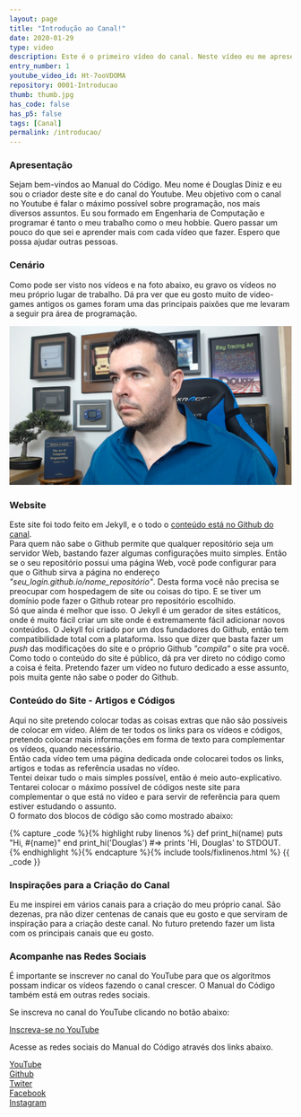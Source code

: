 ```yaml
---
layout: page
title: "Introdução ao Canal!"
date: 2020-01-29
type: video
description: Este é o primeiro vídeo do canal. Neste vídeo eu me apresento e falo um pouco do canal e do site.
entry_number: 1
youtube_video_id: Ht-7ooVDOMA
repository: 0001-Introducao
thumb: thumb.jpg
has_code: false
has_p5: false
tags: [Canal]
permalink: /introducao/
---
```


### Apresentação

Sejam bem-vindos ao Manual do Código. Meu nome é Douglas Diniz e eu sou o criador deste site e do canal do Youtube.
Meu objetivo com o canal no Youtube é falar o máximo possível sobre programação, nos mais diversos assuntos.
Eu sou formado em Engenharia de Computação e programar é tanto o meu trabalho como o meu hobbie. Quero passar um pouco do que sei
e aprender mais com cada vídeo que fazer. Espero que possa ajudar outras pessoas.  

### Cenário

Como pode ser visto nos vídeos e na foto abaixo, eu gravo os vídeos no meu próprio lugar de trabalho. Dá pra ver que eu gosto muito de video-games antigos
os games foram uma das principais paixões que me levaram a seguir pra área de programação.

![Foto Doug](/assets/img/doug.jpg "Programando")

### Website

Este site foi todo feito em Jekyll, e o todo o [conteúdo está no Github do canal](https://github.com/ManualDoCodigo/website).  
Para quem não sabe o Github permite que qualquer repositório seja um servidor Web, bastando fazer algumas configurações muito simples.
Então se o seu repositório possui uma página Web, você pode configurar para que o Github sirva a página no endereço *"seu_login.github.io/nome_repositório"*.
Desta forma você não precisa se preocupar com hospedagem de site ou coisas do tipo. E se tiver um domínio pode fazer o Github rotear pro repositório escolhido.  
Só que ainda é melhor que isso. O Jekyll é um gerador de sites estáticos, onde é muito fácil criar um site onde é extremamente fácil adicionar novos conteúdos.
O Jekyll foi criado por um dos fundadores do Github, então tem compatibilidade total com a plataforma. Isso que dizer que basta fazer um *push* das modificações
do site e o próprio Github *"compila"* o site pra você.  
Como todo o conteúdo do site é público, dá pra ver direto no código como a coisa é feita.
Pretendo fazer um vídeo no futuro dedicado a esse assunto, pois muita gente não sabe o poder do Github.  

### Conteúdo do Site - Artigos e Códigos

Aqui no site pretendo colocar todas as coisas extras que não são possíveis de colocar em vídeo. Além de ter todos os links para os vídeos e códigos, pretendo colocar
mais informações em forma de texto para complementar os vídeos, quando necessário.  
Então cada vídeo tem uma página dedicada onde colocarei todos os links, artigos e todas as referência usadas no vídeo.  
Tentei deixar tudo o mais simples possível, então é meio auto-explicativo.  
Tentarei colocar o máximo possível de códigos neste site para complementar o que está no vídeo e para servir de referência para quem estiver estudando o assunto.  
O formato dos blocos de código são como mostrado abaixo:

{% capture _code %}{% highlight ruby linenos %}
def print_hi(name)
  puts "Hi, #{name}"
end
print_hi('Douglas')
#=> prints 'Hi, Douglas' to STDOUT.
{% endhighlight %}{% endcapture %}{% include tools/fixlinenos.html %}
{{ _code }}

### Inspirações para a Criação do Canal

Eu me inspirei em vários canais para a criação do meu próprio canal. São dezenas, pra não dizer centenas de canais que eu gosto e que serviram de inspiração para a
criação deste canal. No futuro pretendo fazer um lista com os principais canais que eu gosto.

### Acompanhe nas Redes Sociais

É importante se inscrever no canal do YouTube para que os algoritmos possam indicar os vídeos fazendo o canal crescer. O Manual do Código também está em outras
redes sociais.  

Se inscreva no canal do YouTube clicando no botão abaixo:

<div class="home_wrapper">
    <div class="welcome-block">
        <div class="presentation">
            <div class="social-medias-links">
                <div><a href="{{ site.links.youtube }}?sub_confirmation=1" target="_blank" class="button-base youtube">Inscreva-se no YouTube</a></div> 
            </div>
        </div>
    </div>
</div>


<p>Acesse as redes sociais do Manual do Código através dos links abaixo.</p>

<div class="home_wrapper">
    <div class="welcome-block">
        <div class="presentation">                
                <div class="social-medias-links">
                    <div><a href="{{site.links.youtube}}" target="_blank" class="button-base youtube-small">YouTube</a></div>
                    <div><a href="{{site.links.github}}" target="_blank" class="button-base github">Github</a></div>
                    <div><a href="{{site.links.twitter}}" target="_blank" class="button-base twiter">Twiter</a></div>
                    <div><a href="{{site.links.facebook}}" target="_blank" class="button-base facebook">Facebook</a></div>
                    <div><a href="{{site.links.instagram}}" target="_blank" class="button-base instagram">Instagram</a></div>
                </div>
        </div>
    </div>
</div>